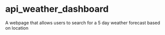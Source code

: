# api_weather_dashboard
A webpage that allows users to search for a 5 day weather forecast based on location
